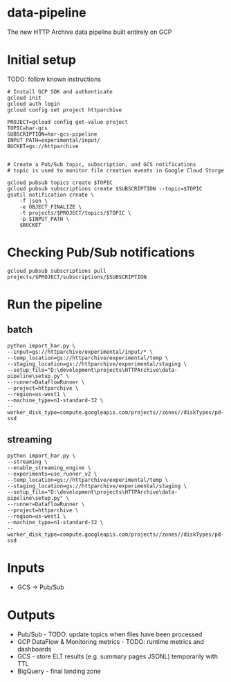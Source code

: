 # data-pipeline
The new HTTP Archive data pipeline built entirely on GCP

# Initial setup
TODO: follow known instructions

```shell
# Install GCP SDK and authenticate
gcloud init
gcloud auth login
gcloud config set project httparchive

PROJECT=gcloud config get-value project
TOPIC=har-gcs
SUBSCRIPTION=har-gcs-pipeline
INPUT_PATH=experimental/input/
BUCKET=gs://httparchive


# Create a Pub/Sub topic, subscription, and GCS notifications
# topic is used to monitor file creation events in Google Cloud Storge

gcloud pubsub topics create $TOPIC
gcloud pubsub subscriptions create $SUBSCRIPTION --topic=$TOPIC
gsutil notification create \
    -f json \
    -e OBJECT_FINALIZE \
    -t projects/$PROJECT/topics/$TOPIC \
    -p $INPUT_PATH \
    $BUCKET
```

# Checking Pub/Sub notifications
```shell
gcloud pubsub subscriptions pull projects/$PROJECT/subscriptions/$SUBSCRIPTION
```

# Run the pipeline
## batch
```commandline
python import_har.py \
--input=gs://httparchive/experimental/input/* \
--temp_location=gs://httparchive/experimental/temp \
--staging_location=gs://httparchive/experimental/staging \
--setup_file="D:\development\projects\HTTPArchive\data-pipeline\setup.py" \
--runner=DataflowRunner \
--project=httparchive \
--region=us-west1 \
--machine_type=n1-standard-32 \
--worker_disk_type=compute.googleapis.com/projects//zones//diskTypes/pd-ssd
```

## streaming
```commandline
python import_har.py \
--streaming \
--enable_streaming_engine \
--experiments=use_runner_v2 \
--temp_location=gs://httparchive/experimental/temp \
--staging_location=gs://httparchive/experimental/staging \
--setup_file="D:\development\projects\HTTPArchive\data-pipeline\setup.py" \
--runner=DataflowRunner \
--project=httparchive \
--region=us-west1 \
--machine_type=n1-standard-32 \
--worker_disk_type=compute.googleapis.com/projects//zones//diskTypes/pd-ssd
```

# Inputs

- GCS -> Pub/Sub

# Outputs

- Pub/Sub - TODO: update topics when files have been processed
- GCP DataFlow & Monitoring metrics - TODO: runtime metrics and dashboards
- GCS - store ELT results (e.g. summary pages JSONL) temporarily with TTL
- BigQuery - final landing zone